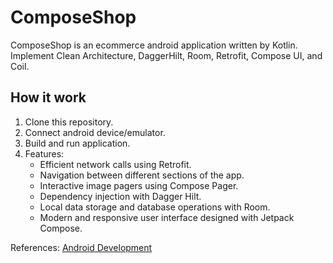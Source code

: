 # ComposeShop

ComposeShop is an ecommerce android application written by Kotlin. Implement Clean Architecture, 
DaggerHilt, Room, Retrofit, Compose UI, and Coil.

## How it work

1. Clone this repository.
2. Connect android device/emulator.
3. Build and run application.
4. Features:
   - Efficient network calls using Retrofit.
   - Navigation between different sections of the app.
   - Interactive image pagers using Compose Pager.
   - Dependency injection with Dagger Hilt.
   - Local data storage and database operations with Room.
   - Modern and responsive user interface designed with Jetpack Compose.

References:
[Android Development](https://developer.android.com/jetpack/compose/tutorial)